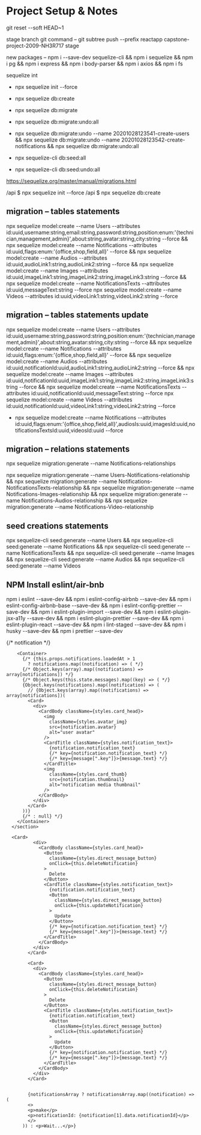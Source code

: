 # Project Setup & Notes

git reset --soft HEAD~1


stage branch git command –
git subtree push --prefix reactapp capstone-project-2009-NH3R717 stage

new packages –
npm i --save-dev sequelize-cli && npm i sequelize && npm i pg && npm i express && npm i body-parser && npm i axios && npm i fs

sequelize int

- npx sequelize init --force
- npx sequelize db:create
- npx sequelize db:migrate

- npx sequelize db:migrate:undo:all
- npx sequelize db:migrate:undo --name 20201028123541-create-users && npx sequelize db:migrate:undo --name 20201028123542-create-notifications && npx sequelize db:migrate:undo:all


- npx sequelize-cli db:seed:all
- npx sequelize-cli db:seed:undo:all

https://sequelize.org/master/manual/migrations.html

/api \$ npx sequelize init --force
/api \$ npx sequelize db:create

## migration – tables statements

npx sequelize model:create --name Users --attributes id:uuid,username:string,email:string,password:string,position:enum:'{technician,management,admin}',about:string,avatar:string,city:string --force && npx sequelize model:create --name Notifications --attributes id:uuid,flags:enum:'{office,shop,field,all}' --force && npx sequelize model:create --name Audios --attributes id:uuid,audioLink1:string,audioLink2:string --force && npx sequelize model:create --name Images --attributes id:uuid,imageLink1:string,imageLink2:string,imageLink3:string --force && npx sequelize model:create --name NotificationsTexts --attributes id:uuid,messageText:string --force npx sequelize model:create --name Videos --attributes id:uuid,videoLink1:string,videoLink2:string --force

## migration – tables statements update

npx sequelize model:create --name Users --attributes id:uuid,username:string,password:string,position:enum:'{technician,management,admin}',about:string,avatar:string,city:string --force && npx sequelize model:create --name Notifications --attributes id:uuid,flags:enum:'{office,shop,field,all}' --force && npx sequelize model:create --name Audios --attributes id:uuid,notificationId:uuid,audioLink1:string,audioLink2:string --force && npx sequelize model:create --name Images --attributes id:uuid,notificationId:uuid,imageLink1:string,imageLink2:string,imageLink3:string --force && npx sequelize model:create --name NotificationsTexts --attributes id:uuid,notificationId:uuid,messageText:string --force npx sequelize model:create --name Videos --attributes id:uuid,notificationId:uuid,videoLink1:string,videoLink2:string --force

- npx sequelize model:create --name Notifications --attributes id:uuid,flags:enum:'{office,shop,field,all}',audiosIs:uuid,imagesId:uuid,notificationsTextsId:uuid,videosId:uuid --force

## migration – relations statements

npx sequelize migration:generate --name Notifications-relationships

npx sequelize migration:generate --name Users-Notifications-relationship && npx sequelize migration:generate --name Notifications-NotificationsTexts-relationship && npx sequelize migration:generate --name Notifications-Images-relationship && npx sequelize migration:generate --name Notifications-Audios-relationship && npx sequelize migration:generate --name Notifications-Video-relationship

## seed creations statements

npx sequelize-cli seed:generate --name Users && npx sequelize-cli seed:generate --name Notifications && npx sequelize-cli seed:generate --name NotificationsTexts && npx sequelize-cli seed:generate --name Images && npx sequelize-cli seed:generate --name Audios && npx sequelize-cli seed:generate --name Videos

## NPM Install eslint/air-bnb

npm i eslint --save-dev && npm i eslint-config-airbnb --save-dev && npm i eslint-config-airbnb-base --save-dev && npm i eslint-config-prettier --save-dev && npm i eslint-plugin-import --save-dev && npm i eslint-plugin-jsx-a11y --save-dev && npm i eslint-plugin-prettier --save-dev && npm i eslint-plugin-react --save-dev && npm i lint-staged --save-dev && npm i husky --save-dev && npm i prettier --save-dev

<section className={styles.card_container}>
        {/* notification */}

        <Container>
          {/* {this.props.notifications.loadedAt > 1
            ? notifications.map((notification) => ( */}
          {/* Object.keys(array).map((notifications) => array[notifications]) */}
          {/* Object.keys(this.state.messages).map((key) => ( */}
          {Object.keys(notifications).map((notification) => (
            // {Object.keys(array).map((notifications) => array[notifications])(
            <Card>
              <div>
                <CardBody className={styles.card_head}>
                  <img
                    className={styles.avatar_img}
                    src={notification.avatar}
                    alt="user avatar"
                  />
                  <CardTitle className={styles.notification_text}>
                    {notification.notification_text}
                    {/* key={notification.notification_text} */}
                    {/* key={message[".key"]}>{message.text} */}
                  </CardTitle>
                  <img
                    className={styles.card_thumb}
                    src={notification.thumbnail}
                    alt="notification media thumbnail"
                  />
                </CardBody>
              </div>
            </Card>
          ))}
          {/* : null} */}
        </Container>
      </section>

      <Card>
              <div>
                <CardBody className={styles.card_head}>
                  <Button
                    className={styles.direct_message_button}
                    onClick={this.deleteNotification}
                  >
                    Delete
                  </Button>
                  <CardTitle className={styles.notification_text}>
                    {notification.notification_text}
                    <Button
                      className={styles.direct_message_button}
                      onClick={this.updateNotification}
                    >
                      Update
                    </Button>
                    {/* key={notification.notification_text} */}
                    {/* key={message[".key"]}>{message.text} */}
                  </CardTitle>
                </CardBody>
              </div>
            </Card>

            <Card>
              <div>
                <CardBody className={styles.card_head}>
                  <Button
                    className={styles.direct_message_button}
                    onClick={this.deleteNotification}
                  >
                    Delete
                  </Button>
                  <CardTitle className={styles.notification_text}>
                    {notification.notification_text}
                    <Button
                      className={styles.direct_message_button}
                      onClick={this.updateNotification}
                    >
                      Update
                    </Button>
                    {/* key={notification.notification_text} */}
                    {/* key={message[".key"]}>{message.text} */}
                  </CardTitle>
                </CardBody>
              </div>
            </Card>


            {notificationsArray ? notificationsArray.map((notification) => (
            <>
            <p>make</p>
            <p>notificationId: {notification[1].data.notificationId}</p>
            </>
          )) : <p>Wait...</p>}